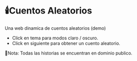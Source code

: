 
# 🕯️Cuentos Aleatorios

Una web dinamica de cuentos aleatorios (demo)

-  Click en tema para modos claro / oscuro.
-  Click en siguiente para obtener un cuento aleatorio. 

📝Nota: Todas las historias se encuentran en dominio publico.


